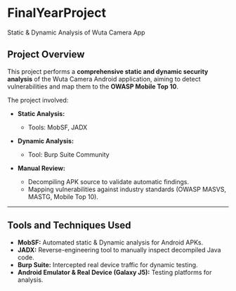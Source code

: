 # FinalYearProject
Static &amp; Dynamic Analysis of Wuta Camera App

## Project Overview
This project performs a **comprehensive static and dynamic security analysis** of the Wuta Camera Android application, aiming to detect vulnerabilities and map them to the **OWASP Mobile Top 10**.

The project involved:
- **Static Analysis:**  
  - Tools: MobSF, JADX  

- **Dynamic Analysis:**  
  - Tool: Burp Suite Community  

- **Manual Review:**  
  - Decompiling APK source to validate automatic findings.
  - Mapping vulnerabilities against industry standards (OWASP MASVS, MASTG, Mobile Top 10).

---

## Tools and Techniques Used
- **MobSF:** Automated static &amp; Dynamic analysis for Android APKs.
- **JADX:** Reverse-engineering tool to manually inspect decompiled Java code.
- **Burp Suite:** Intercepted real device traffic for dynamic testing.
- **Android Emulator & Real Device (Galaxy J5):** Testing platforms for analysis.
